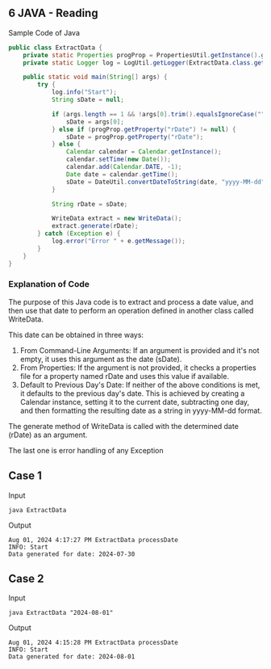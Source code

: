 ## 6 JAVA - Reading
Sample Code of Java
```java
public class ExtractData {
    private static Properties progProp = PropertiesUtil.getInstance().getProgProp();
    private static Logger log = LogUtil.getLogger(ExtractData.class.getName());

    public static void main(String[] args) {
        try {
            log.info("Start");
            String sDate = null;

            if (args.length == 1 && !args[0].trim().equalsIgnoreCase("")) {
                sDate = args[0];
            } else if (progProp.getProperty("rDate") != null) {
                sDate = progProp.getProperty("rDate");
            } else {
                Calendar calendar = Calendar.getInstance();
                calendar.setTime(new Date());
                calendar.add(Calendar.DATE, -1);
                Date date = calendar.getTime();
                sDate = DateUtil.convertDateToString(date, "yyyy-MM-dd");
            }

            String rDate = sDate;

            WriteData extract = new WriteData();
            extract.generate(rDate);
        } catch (Exception e) {
            log.error("Error " + e.getMessage());
        }
    }
}
```
### Explanation of Code
The purpose of this Java code is to extract and process a date value, and then use that date to perform an operation defined in another class called WriteData.

This date can be obtained in three ways:
1. From Command-Line Arguments: If an argument is provided and it's not empty, it uses this argument as the date (sDate).
2. From Properties: If the argument is not provided, it checks a properties file for a property named rDate and uses this value if available.
3. Default to Previous Day's Date: If neither of the above conditions is met, it defaults to the previous day's date. This is achieved by creating a Calendar instance, setting it to the current date, subtracting one day, and then formatting the resulting date as a string in yyyy-MM-dd format.

The generate method of WriteData is called with the determined date (rDate) as an argument.

The last one is error handling of any Exception 

Case 1
---
Input
```
java ExtractData
```

Output
```terminal
Aug 01, 2024 4:17:27 PM ExtractData processDate
INFO: Start
Data generated for date: 2024-07-30
```

Case 2
---
Input
```
java ExtractData "2024-08-01"
```

Output
```terminal
Aug 01, 2024 4:15:28 PM ExtractData processDate
INFO: Start
Data generated for date: 2024-08-01
```
